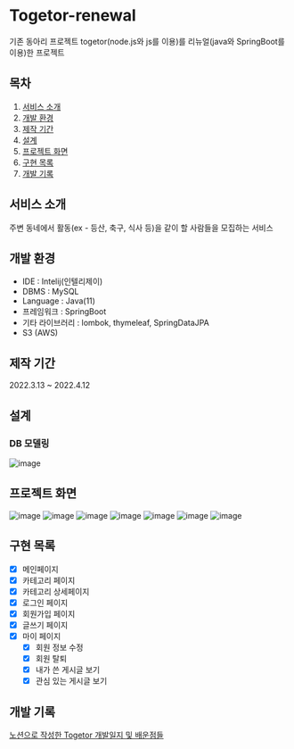 # Togetor-renewal
기존 동아리 프로젝트 togetor(node.js와 js를 이용)를 리뉴얼(java와 SpringBoot를 이용)한 프로젝트

## 목차
1. [서비스 소개](#서비스-소개)
2. [개발 환경](#개발-환경)
3. [제작 기간](#제작-기간)
4. [설계](#설계)
5. [프로젝트 화면](#프로젝트-화면)
6. [구현 목록](#구현-목록)
7. [개발 기록](#개발-기록)

## 서비스 소개
주변 동네에서 활동(ex - 등산, 축구, 식사 등)을 같이 할 사람들을 모집하는 서비스 

## 개발 환경
* IDE : Intelij(인텔리제이)
* DBMS : MySQL
* Language : Java(11)
* 프레임워크 : SpringBoot
* 기타 라이브러리 : lombok, thymeleaf, SpringDataJPA
* S3 (AWS)

## 제작 기간
2022.3.13 ~ 2022.4.12

## 설계 
### DB 모델링
![image](https://user-images.githubusercontent.com/59406944/172181229-cea2ad64-ed6b-41b1-bbdc-f9946bb1539e.png)

## 프로젝트 화면
![image](https://user-images.githubusercontent.com/59406944/172187386-882ab063-444d-416c-bb5e-16f361ccd6b2.png)
![image](https://user-images.githubusercontent.com/59406944/172187537-25eb1c44-4976-4bf8-8847-492c17d9f22c.png)
![image](https://user-images.githubusercontent.com/59406944/172188189-36a2b7eb-6255-4d20-b168-568661b3aeda.png)
![image](https://user-images.githubusercontent.com/59406944/172188236-47829e32-6178-4f9d-9b3d-e6caa1ffbe9d.png)
![image](https://user-images.githubusercontent.com/59406944/172188336-6472a95f-9749-493b-857e-3aa4543764fd.png)
![image](https://user-images.githubusercontent.com/59406944/172188363-2328e873-4dfe-486e-b3ed-237694763770.png)
![image](https://user-images.githubusercontent.com/59406944/172189158-198994cc-9a6c-4af5-9e41-8bec6a248cc8.png)


## 구현 목록
- [X] 메인페이지
- [X] 카테고리 페이지
- [X] 카테고리 상세페이지
- [X] 로그인 페이지
- [X] 회원가입 페이지
- [X] 글쓰기 페이지
- [X] 마이 페이지
  - [X] 회원 정보 수정
  - [X] 회원 탈퇴
  - [X] 내가 쓴 게시글 보기
  - [X] 관심 있는 게시글 보기

## 개발 기록
[노션으로 작성한 Togetor 개발일지 및 배운점들](https://glowing-honesty-413.notion.site/Togetor_renewal-c898fb0445244357977a8936f11cc2fb)
